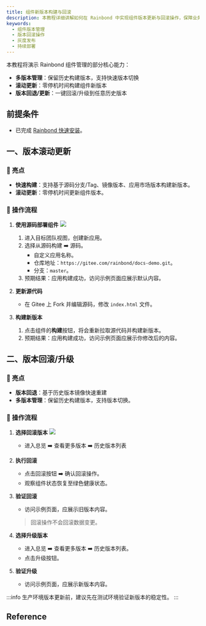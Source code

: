 ```yaml
---
title: 组件新版本构建与回滚
description: 本教程详细讲解如何在 Rainbond 中实现组件版本更新与回滚操作，保障业务持续稳定运行
keywords:
  - 组件版本管理
  - 版本回滚操作
  - 灰度发布
  - 持续部署
---
```


本教程将演示 Rainbond 组件管理的部分核心能力：

- **多版本管理**：保留历史构建版本，支持快速版本切换
- **滚动更新**：零停机时间构建组件新版本
- **版本回退/更新**：一键回滚/升级到任意历史版本

## 前提条件

- 已完成 [Rainbond 快速安装](/docs/quick-start/quick-install)。

## 一、版本滚动更新

### 🚀 亮点

- **快速构建**：支持基于源码分支/Tag、镜像版本、应用市场版本构建新版本。
- **滚动更新**：零停机时间更新组件版本。

### 🧩 操作流程

1. **使用源码部署组件**
    ![](/docs/tutorial/via-rainbond-deploy-sourceandmiddleware/source.png)
    1. 进入目标团队视图，创建新应用。
    2. 选择从源码构建 ➡️ 源码。
        - 自定义应用名称。
        - 仓库地址：`https://gitee.com/rainbond/docs-demo.git`。
        - 分支：`master`。
    3. 预期结果：应用构建成功，访问示例页面应展示默认内容。

2. **更新源代码**
    - 在 Gitee 上 Fork 并编辑源码，修改 `index.html` 文件。

3. **构建新版本**
    1. 点击组件的**构建**按钮，将会重新拉取源代码并构建新版本。
    2. 预期结果：应用构建成功，访问示例页面应展示你修改后的内容。

## 二、版本回滚/升级

### 🚀 亮点

- **版本回退**：基于历史版本镜像快速重建
- **多版本管理**：保留历史构建版本，支持版本切换。

### 🧩 操作流程

1. **选择回滚版本**
    ![](/docs/tutorial/component-version-update-and-rollback/rollback.png)
    - 进入总览 ➡️ 查看更多版本 ➡️ 历史版本列表

2. **执行回滚**
    - 点击回滚按钮 ➡️ 确认回滚操作。
    - 观察组件状态恢复至绿色健康状态。

3. **验证回滚**
    - 访问示例页面，应展示旧版本内容。
    > 回滚操作不会回滚数据变更。

4. **选择升级版本**
    - 进入总览 ➡️ 查看更多版本 ➡️ 历史版本列表。
    - 点击升级按钮。

5. **验证升级**
    - 访问示例页面，应展示新版本内容。

:::info
生产环境版本更新前，建议先在测试环境验证新版本的稳定性。
:::

## Reference